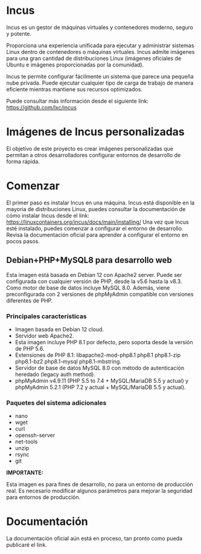 # Incus

Incus es un gestor de máquinas virtuales y contenedores moderno, seguro y potente.

Proporciona una experiencia unificada para ejecutar y administrar sistemas Linux dentro de contenedores o máquinas virtuales. Incus admite imágenes para una gran cantidad de distribuciones Linux (imágenes oficiales de Ubuntu e imágenes proporcionadas por la comunidad).

Incus te permite configurar fácilmente un sistema que parece una pequeña nube privada. Puede ejecutar cualquier tipo de carga de trabajo de manera eficiente mientras mantiene sus recursos optimizados.

Puede consultar más información desde el siguiente link: https://github.com/lxc/incus

# Imágenes de Incus personalizadas

El objetivo de este proyecto es crear imágenes personalizadas que permitan a otros desarrolladores configurar entornos de desarrollo de forma rápida.

# Comenzar

El primer paso es instalar Incus en una máquina. Incus está disponible en la mayoria de distribuciones Linux, puedes consultar la documentación de cómo instalar Incus desde el link: https://linuxcontainers.org/incus/docs/main/installing/
Una vez que Incus esté instalado, puedes comenzar a configurar el entorno de desarrollo. Revisa la documentación oficial para aprender a configurar el entorno en pocos pasos.

## Debian+PHP+MySQL8 para desarrollo web

Esta imagen está basada en Debian 12 con Apache2 server. Puede ser configurada con cualquier versión de PHP, desde la v5.6 hasta la v8.3. Como motor de base de datos incluye MySQL 8.0. Además, viene preconfigurada con 2 versiones de phpMyAdmin compatible con versiones diferentes de PHP.

### Principales características

- Imagen basada en Debian 12 cloud.
- Servidor web Apache2.
- Esta imagen incluye PHP 8.1 por defecto, pero soporta desde la versión de PHP 5.6.
- Extensiones de PHP 8.1: libapache2-mod-php8.1 php8.1 php8.1-zip php8.1-bz2 php8.1-mysql php8.1-mbstring.
- Servidor de base de datos MySQL 8.0 con método de autenticación heredado (legacy auth method).
- phpMyAdmin v4.9.11 (PHP 5.5 to 7.4 + MySQL/MariaDB 5.5 y actual) y phpMyAdmin 5.2.1 (PHP 7.2 y actual + MySQL/MariaDB 5.5 y actual).

### Paquetes del sistema adicionales

- nano
- wget
- curl
- openssh-server
- net-tools
- unzip
- rsync
- git 

**IMPORTANTE:**

Esta imagen es para fines de desarrollo, no para un entorno de producción real. Es necesario modificar algunos parámetros para mejorar la seguridad para entornos de producción.

# Documentación

La documentación oficial aún está en proceso, tan pronto como pueda publicaré el link.
